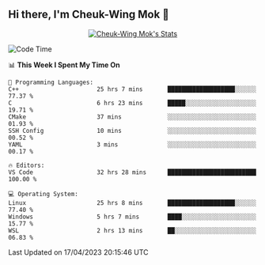## Hi there, I'm Cheuk-Wing Mok 👋

<!--
**mozro0327/mozro0327** is a ✨ _special_ ✨ repository because its `README.md` (this file) appears on your GitHub profile.

Here are some ideas to get you started:

- 🔭 I’m currently working on ...
- 🌱 I’m currently learning ...
- 👯 I’m looking to collaborate on ...
- 🤔 I’m looking for help with ...
- 💬 Ask me about ...
- 📫 How to reach me: ...
- 😄 Pronouns: ...
- ⚡ Fun fact: ...
-->

<p align="center">
  <a href="https://github.com/mozro0327" class="rich-diff-level-one">
    <img src="https://github-readme-stats.vercel.app/api?username=mozro0327&title_color=333&text_color=777" alt="Cheuk-Wing Mok's Stats" >
    <!-- &hide=issues
    <img src="https://github-readme-stats.vercel.app/api?username=mozro0327&hide=issues&title_color=333&text_color=777" alt="Cheuk-Wing Mok's Stats" >
    -->
  </a>
</p>

<!--START_SECTION:waka-->
![Code Time](http://img.shields.io/badge/Code%20Time-1%2C404%20hrs%209%20mins-blue)

📊 **This Week I Spent My Time On** 

```text
💬 Programming Languages: 
C++                      25 hrs 7 mins       ███████████████████░░░░░░   77.37 % 
C                        6 hrs 23 mins       █████░░░░░░░░░░░░░░░░░░░░   19.71 % 
CMake                    37 mins             ░░░░░░░░░░░░░░░░░░░░░░░░░   01.93 % 
SSH Config               10 mins             ░░░░░░░░░░░░░░░░░░░░░░░░░   00.52 % 
YAML                     3 mins              ░░░░░░░░░░░░░░░░░░░░░░░░░   00.17 % 

🔥 Editors: 
VS Code                  32 hrs 28 mins      █████████████████████████   100.00 % 

💻 Operating System: 
Linux                    25 hrs 8 mins       ███████████████████░░░░░░   77.40 % 
Windows                  5 hrs 7 mins        ████░░░░░░░░░░░░░░░░░░░░░   15.77 % 
WSL                      2 hrs 13 mins       ██░░░░░░░░░░░░░░░░░░░░░░░   06.83 % 
```


 Last Updated on 17/04/2023 20:15:46 UTC
<!--END_SECTION:waka-->
